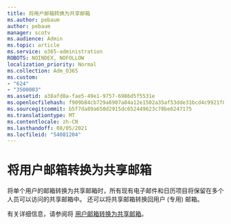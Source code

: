 ```yaml
---
title: 将用户邮箱转换为共享邮箱
ms.author: pebaum
author: pebaum
manager: scotv
ms.audience: Admin
ms.topic: article
ms.service: o365-administration
ROBOTS: NOINDEX, NOFOLLOW
localization_priority: Normal
ms.collection: Adm_O365
ms.custom:
- "624"
- "3500003"
ms.assetid: a38afd0a-fae5-49e1-9757-6986d5f5531e
ms.openlocfilehash: f909b84cb729a6907a84a12e1502a35af53dde31bcd4c9921f8bf81947c04614
ms.sourcegitcommit: b5f7da89a650d2915dc652449623c78be6247175
ms.translationtype: MT
ms.contentlocale: zh-CN
ms.lasthandoff: 08/05/2021
ms.locfileid: "54081204"
---
```

# <a name="convert-a-user-mailbox-to-a-shared-mailbox"></a>将用户邮箱转换为共享邮箱

将单个用户的邮箱转换为共享邮箱时，所有现有电子邮件和日历项目将保留在多个人员可以访问的共享邮箱中。 还可以将共享邮箱转换回用户 (专用) 邮箱。
  
有关详细信息，请参阅将 [用户邮箱转换为共享邮箱](https://docs.microsoft.com/microsoft-365/admin/email/convert-user-mailbox-to-shared-mailbox)。
  